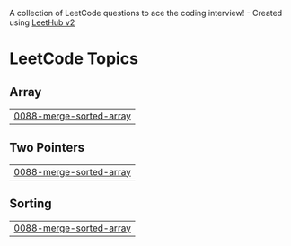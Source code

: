 A collection of LeetCode questions to ace the coding interview! - Created using [LeetHub v2](https://github.com/arunbhardwaj/LeetHub-2.0)
<!---LeetCode Topics Start-->
# LeetCode Topics
## Array
|  |
| ------- |
| [0088-merge-sorted-array](https://github.com/bhargav26reddy/LeetCode/tree/master/0088-merge-sorted-array) |
## Two Pointers
|  |
| ------- |
| [0088-merge-sorted-array](https://github.com/bhargav26reddy/LeetCode/tree/master/0088-merge-sorted-array) |
## Sorting
|  |
| ------- |
| [0088-merge-sorted-array](https://github.com/bhargav26reddy/LeetCode/tree/master/0088-merge-sorted-array) |
<!---LeetCode Topics End-->